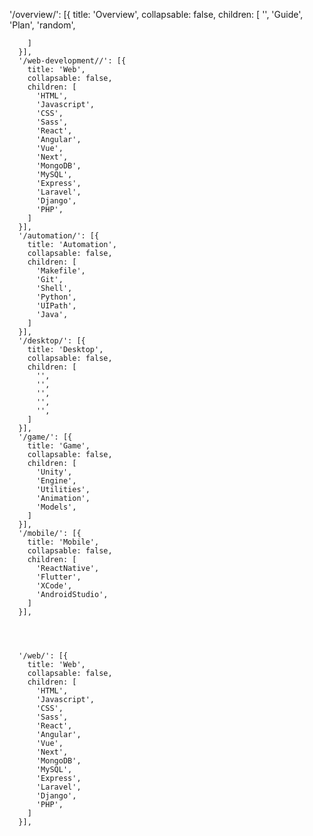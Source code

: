 '/overview/': [{
        title: 'Overview',
        collapsable: false,
        children: [
          '',
          'Guide',
          'Plan',
          'random',
          
        ]
      }],
      '/web-development//': [{
        title: 'Web',
        collapsable: false,
        children: [
          'HTML',
          'Javascript',
          'CSS',
          'Sass',
          'React',
          'Angular',
          'Vue',
          'Next',
          'MongoDB',
          'MySQL',
          'Express',
          'Laravel',
          'Django',
          'PHP',
        ]
      }],
      '/automation/': [{
        title: 'Automation',
        collapsable: false,
        children: [
          'Makefile',
          'Git',
          'Shell',
          'Python',
          'UIPath',
          'Java',
        ]
      }],
      '/desktop/': [{
        title: 'Desktop',
        collapsable: false,
        children: [
          '',
          '',
          '',
          '',
          '',
        ]
      }],
      '/game/': [{
        title: 'Game',
        collapsable: false,
        children: [
          'Unity',
          'Engine',
          'Utilities',
          'Animation',
          'Models',
        ]
      }],
      '/mobile/': [{
        title: 'Mobile',
        collapsable: false,
        children: [
          'ReactNative',
          'Flutter',
          'XCode',
          'AndroidStudio',
        ]
      }],




      '/web/': [{
        title: 'Web',
        collapsable: false,
        children: [
          'HTML',
          'Javascript',
          'CSS',
          'Sass',
          'React',
          'Angular',
          'Vue',
          'Next',
          'MongoDB',
          'MySQL',
          'Express',
          'Laravel',
          'Django',
          'PHP',
        ]
      }],